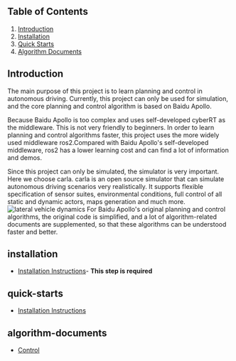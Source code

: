 ## Table of Contents

1. [Introduction](#introduction)
2. [Installation](#installation)
3. [Quick Starts](#quick-starts) 
4. [Algorithm Documents](#algorithm-documents)

## Introduction
The main purpose of this project is to learn planning and control in autonomous driving. Currently, this project can only be used for simulation, and the core planning and control algorithm is based on Baidu Apollo.

Because Baidu Apollo is too complex and uses self-developed cyberRT as the middleware. This is not very friendly to beginners. In order to learn planning and control algorithms faster, this project uses the more widely used middleware ros2.Compared with Baidu Apollo's self-developed middleware, ros2 has a lower learning cost and can find a lot of information and demos.

Since this project can only be simulated, the simulator is very important. Here we choose carla. carla is an open source simulator that can simulate autonomous driving scenarios very realistically. It supports flexible specification of sensor suites, environmental conditions, full control of all static and dynamic actors, maps generation and much more.
![lateral vehicle dynamics](https://carla.readthedocs.io/en/latest/img/tuto_G_getting_started/flying_spectator.gif)
For Baidu Apollo's original planning and control algorithms, the original code is simplified, and a lot of algorithm-related documents are supplemented, so that these algorithms can be understood faster and better.

## installation
- [Installation Instructions](docs/01_install/)- **This step is required**

## quick-starts
- [Installation Instructions](docs/02_quick_start/)

## algorithm-documents
- [Control](docs/07_control/)










